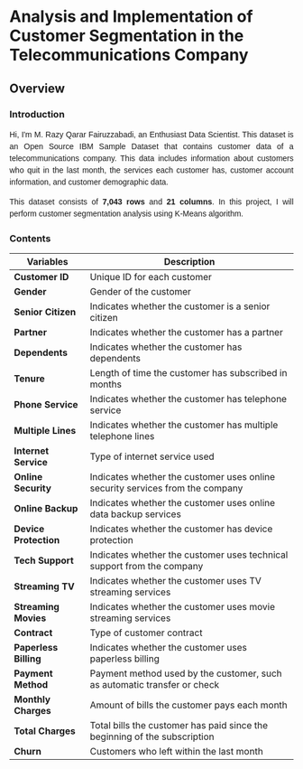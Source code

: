 # Analysis and Implementation of Customer Segmentation in the Telecommunications Company

## Overview

### Introduction
<p style="text-align: justify; font-family: 'Georgia', cursive, sans-serif; line-height: 1.5;">
Hi, I'm M. Razy Qarar Fairuzzabadi, an Enthusiast Data Scientist. This dataset is an Open Source IBM Sample Dataset that contains customer data of a telecommunications company. This data includes information about customers who quit in the last month, the services each customer has, customer account information, and customer demographic data.
</p>

<p style="text-align: justify; font-family: 'Georgia', cursive, sans-serif; line-height: 1.5;">
This dataset consists of <b>7,043 rows</b> and <b>21 columns</b>. In this project, I will perform customer segmentation analysis using K-Means algorithm.
</p>

### Contents
| **Variables**             | Description                                                                       |
|---------------------------|-----------------------------------------------------------------------------------|
| **Customer ID**           | Unique ID for each customer                                                       |
| **Gender**                | Gender of the customer                                                            |
| **Senior Citizen**        | Indicates whether the customer is a senior citizen                                |
| **Partner**               | Indicates whether the customer has a partner                                      |
| **Dependents**            | Indicates whether the customer has dependents                                     |
| **Tenure**                | Length of time the customer has subscribed in months                              |
| **Phone Service**         | Indicates whether the customer has telephone service                              |
| **Multiple Lines**        | Indicates whether the customer has multiple telephone lines                       |
| **Internet Service**      | Type of internet service used                                                     |
| **Online Security**       | Indicates whether the customer uses online security services from the company     |
| **Online Backup**         | Indicates whether the customer uses online data backup services                   |
| **Device Protection**     | Indicates whether the customer has device protection                              |
| **Tech Support**          | Indicates whether the customer uses technical support from the company            |
| **Streaming TV**          | Indicates whether the customer uses TV streaming services                         |
| **Streaming Movies**      | Indicates whether the customer uses movie streaming services                      |
| **Contract**              | Type of customer contract                                                         |
| **Paperless Billing**     | Indicates whether the customer uses paperless billing                             |
| **Payment Method**        | Payment method used by the customer, such as automatic transfer or check          |
| **Monthly Charges**       | Amount of bills the customer pays each month                                      |
| **Total Charges**         | Total bills the customer has paid since the beginning of the subscription         |
| **Churn**                 | Customers who left within the last month                                          | 
